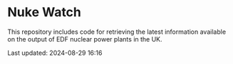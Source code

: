 # Nuke Watch

This repository includes code for retrieving the latest information available on the output of EDF nuclear power plants in the UK.

Last updated: 2024-08-29 16:16